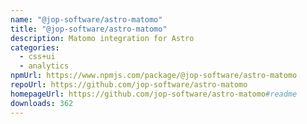 ```yaml
---
name: "@jop-software/astro-matomo"
title: "@jop-software/astro-matomo"
description: Matomo integration for Astro
categories:
  - css+ui
  - analytics
npmUrl: https://www.npmjs.com/package/@jop-software/astro-matomo
repoUrl: https://github.com/jop-software/astro-matomo
homepageUrl: https://github.com/jop-software/astro-matomo#readme
downloads: 362
---
```

